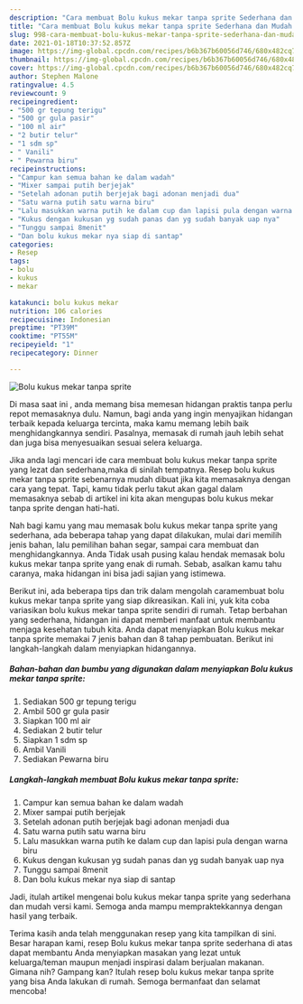 ```yaml
---
description: "Cara membuat Bolu kukus mekar tanpa sprite Sederhana dan Mudah Dibuat"
title: "Cara membuat Bolu kukus mekar tanpa sprite Sederhana dan Mudah Dibuat"
slug: 998-cara-membuat-bolu-kukus-mekar-tanpa-sprite-sederhana-dan-mudah-dibuat
date: 2021-01-18T10:37:52.857Z
image: https://img-global.cpcdn.com/recipes/b6b367b60056d746/680x482cq70/bolu-kukus-mekar-tanpa-sprite-foto-resep-utama.jpg
thumbnail: https://img-global.cpcdn.com/recipes/b6b367b60056d746/680x482cq70/bolu-kukus-mekar-tanpa-sprite-foto-resep-utama.jpg
cover: https://img-global.cpcdn.com/recipes/b6b367b60056d746/680x482cq70/bolu-kukus-mekar-tanpa-sprite-foto-resep-utama.jpg
author: Stephen Malone
ratingvalue: 4.5
reviewcount: 9
recipeingredient:
- "500 gr tepung terigu"
- "500 gr gula pasir"
- "100 ml air"
- "2 butir telur"
- "1 sdm sp"
- " Vanili"
- " Pewarna biru"
recipeinstructions:
- "Campur kan semua bahan ke dalam wadah"
- "Mixer sampai putih berjejak"
- "Setelah adonan putih berjejak bagi adonan menjadi dua"
- "Satu warna putih satu warna biru"
- "Lalu masukkan warna putih ke dalam cup dan lapisi pula dengan warna biru"
- "Kukus dengan kukusan yg sudah panas dan yg sudah banyak uap nya"
- "Tunggu sampai 8menit"
- "Dan bolu kukus mekar nya siap di santap"
categories:
- Resep
tags:
- bolu
- kukus
- mekar

katakunci: bolu kukus mekar 
nutrition: 106 calories
recipecuisine: Indonesian
preptime: "PT39M"
cooktime: "PT55M"
recipeyield: "1"
recipecategory: Dinner

---
```



![Bolu kukus mekar tanpa sprite](https://img-global.cpcdn.com/recipes/b6b367b60056d746/680x482cq70/bolu-kukus-mekar-tanpa-sprite-foto-resep-utama.jpg)

Di masa  saat ini , anda memang bisa memesan hidangan praktis tanpa perlu repot memasaknya dulu. Namun, bagi anda yang ingin menyajikan hidangan terbaik kepada keluarga tercinta, maka kamu memang lebih baik menghidangkannya sendiri. Pasalnya, memasak di rumah jauh lebih sehat dan juga bisa menyesuaikan sesuai selera keluarga.

Jika anda lagi mencari ide cara membuat bolu kukus mekar tanpa sprite yang lezat dan sederhana,maka di sinilah tempatnya. Resep bolu kukus mekar tanpa sprite  sebenarnya mudah dibuat jika kita memasaknya dengan cara yang tepat. Tapi, kamu tidak perlu takut akan gagal dalam memasaknya 
sebab di artikel ini kita akan mengupas bolu kukus mekar tanpa sprite dengan hati-hati.  



Nah bagi kamu yang mau memasak bolu kukus mekar tanpa sprite yang sederhana, ada beberapa tahap yang dapat dilakukan, mulai dari memilih jenis bahan, lalu pemilihan bahan segar, sampai cara membuat dan menghidangkannya. Anda Tidak usah pusing kalau hendak memasak bolu kukus mekar tanpa sprite yang enak di rumah. Sebab, asalkan kamu  tahu caranya, maka hidangan ini bisa jadi sajian yang istimewa.

Berikut ini, ada beberapa tips dan trik dalam mengolah caramembuat bolu kukus mekar tanpa sprite yang siap dikreasikan. Kali ini, yuk kita coba variasikan bolu kukus mekar tanpa sprite sendiri di rumah. Tetap berbahan yang sederhana, hidangan ini dapat memberi manfaat untuk membantu menjaga kesehatan tubuh kita. Anda dapat menyiapkan Bolu kukus mekar tanpa sprite memakai 7 jenis bahan dan 8 tahap pembuatan. Berikut ini langkah-langkah dalam menyiapkan hidangannya.

<!--inarticleads1-->

##### Bahan-bahan dan bumbu yang digunakan dalam menyiapkan Bolu kukus mekar tanpa sprite:

1. Sediakan 500 gr tepung terigu
1. Ambil 500 gr gula pasir
1. Siapkan 100 ml air
1. Sediakan 2 butir telur
1. Siapkan 1 sdm sp
1. Ambil  Vanili
1. Sediakan  Pewarna biru




<!--inarticleads2-->

##### Langkah-langkah membuat Bolu kukus mekar tanpa sprite:

1. Campur kan semua bahan ke dalam wadah
1. Mixer sampai putih berjejak
1. Setelah adonan putih berjejak bagi adonan menjadi dua
1. Satu warna putih satu warna biru
1. Lalu masukkan warna putih ke dalam cup dan lapisi pula dengan warna biru
1. Kukus dengan kukusan yg sudah panas dan yg sudah banyak uap nya
1. Tunggu sampai 8menit
1. Dan bolu kukus mekar nya siap di santap




Jadi, itulah artikel mengenai  bolu kukus mekar tanpa sprite  yang sederhana dan mudah versi kami. Semoga anda mampu mempraktekkannya dengan hasil yang terbaik. 

Terima kasih anda telah menggunakan resep yang kita tampilkan di sini. Besar harapan kami, resep  Bolu kukus mekar tanpa sprite sederhana di atas dapat membantu Anda menyiapkan masakan yang lezat untuk keluarga/teman maupun menjadi inspirasi dalam berjualan makanan. Gimana nih? Gampang kan? Itulah resep bolu kukus mekar tanpa sprite yang bisa Anda lakukan di rumah. Semoga bermanfaat dan selamat mencoba!

